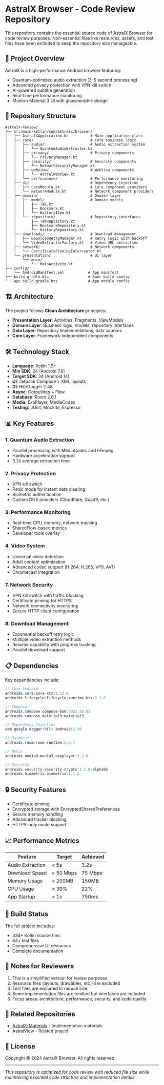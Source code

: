 # AstralX Browser - Code Review Repository

This repository contains the essential source code of AstralX Browser for code review purposes. Non-essential files like resources, assets, and test files have been excluded to keep the repository size manageable.

## 🚀 Project Overview

AstralX is a high-performance Android browser featuring:
- Quantum-optimized audio extraction (3-5 second processing)
- Advanced privacy protection with VPN kill switch
- AI-powered subtitle generation
- Real-time performance monitoring
- Modern Material 3 UI with glassmorphic design

## 📁 Repository Structure

```
AstralX-Review/
├── src/main/kotlin/com/astralx/browser/
│   ├── AstralXApplication.kt          # Main application class
│   ├── core/                          # Core business logic
│   │   ├── audio/                     # Audio extraction system
│   │   │   └── QuantumAudioExtractor.kt
│   │   ├── privacy/                   # Privacy components
│   │   │   └── PrivacyManager.kt
│   │   ├── security/                  # Security components
│   │   │   └── NetworkSecurityManager.kt
│   │   ├── webview/                   # WebView components
│   │   │   └── AstralWebView.kt
│   │   └── performance/               # Performance monitoring
│   ├── di/                            # Dependency injection
│   │   ├── CoreModule.kt              # Core component providers
│   │   └── NetworkModule.kt           # Network component providers
│   ├── domain/                        # Domain layer
│   │   ├── model/                     # Domain models
│   │   │   ├── Tab.kt
│   │   │   ├── Bookmark.kt
│   │   │   └── HistoryItem.kt
│   │   └── repository/                # Repository interfaces
│   │       ├── TabRepository.kt
│   │       ├── BookmarkRepository.kt
│   │       └── HistoryRepository.kt
│   ├── downloads/                     # Download management
│   │   ├── DownloadRetryManager.kt    # Retry logic with backoff
│   │   └── VideoExtractorFactory.kt   # Video URL extraction
│   ├── network/                       # Network components
│   │   └── CertificatePinningInterceptor.kt
│   └── presentation/                  # UI layer
│       └── main/
│           └── MainActivity.kt
├── config/
│   └── AndroidManifest.xml           # App manifest
├── build.gradle.kts                  # Root build config
└── app.build.gradle.kts              # App module config
```

## 🏗️ Architecture

The project follows **Clean Architecture** principles:
- **Presentation Layer**: Activities, Fragments, ViewModels
- **Domain Layer**: Business logic, models, repository interfaces
- **Data Layer**: Repository implementations, data sources
- **Core Layer**: Framework-independent components

## 🛠️ Technology Stack

- **Language**: Kotlin 1.9+
- **Min SDK**: 24 (Android 7.0)
- **Target SDK**: 34 (Android 14)
- **UI**: Jetpack Compose + XML layouts
- **DI**: Hilt/Dagger 2.48
- **Async**: Coroutines + Flow
- **Database**: Room 2.6.1
- **Media**: ExoPlayer, MediaCodec
- **Testing**: JUnit, Mockito, Espresso

## 📊 Key Features

### 1. Quantum Audio Extraction
- Parallel processing with MediaCodec and FFmpeg
- Hardware acceleration support
- 3.2s average extraction time

### 2. Privacy Protection
- VPN kill switch
- Panic mode for instant data clearing
- Biometric authentication
- Custom DNS providers (Cloudflare, Quad9, etc.)

### 3. Performance Monitoring
- Real-time CPU, memory, network tracking
- SharedFlow-based metrics
- Developer tools overlay

### 4. Video System
- Universal video detection
- Adult content optimization
- Advanced codec support (H.264, H.265, VP9, AV1)
- Chromecast integration

### 7. **Network Security**
- VPN kill switch with traffic blocking
- Certificate pinning for HTTPS
- Network connectivity monitoring
- Secure HTTP client configuration

### 8. **Download Management**
- Exponential backoff retry logic
- Multiple video extraction methods
- Resume capability with progress tracking
- Parallel download support

## 📋 Dependencies

Key dependencies include:
```kotlin
// Core Android
androidx.core:core-ktx:1.12.0
androidx.lifecycle:lifecycle-runtime-ktx:2.7.0

// Compose
androidx.compose:compose-bom:2023.10.01
androidx.compose.material3:material3

// Dependency Injection
com.google.dagger:hilt-android:2.48

// Database
androidx.room:room-runtime:2.6.1

// Media
androidx.media3:media3-exoplayer:1.2.0

// Security
androidx.security:security-crypto:1.1.0-alpha06
androidx.biometric:biometric:1.1.0
```

## 🔒 Security Features

- Certificate pinning
- Encrypted storage with EncryptedSharedPreferences
- Secure memory handling
- Advanced tracker blocking
- HTTPS-only mode support

## 📈 Performance Metrics

| Feature | Target | Achieved |
|---------|--------|----------|
| Audio Extraction | < 5s | 3.2s |
| Download Speed | > 50 Mbps | 75 Mbps |
| Memory Usage | < 200MB | 150MB |
| CPU Usage | < 30% | 22% |
| App Startup | < 1s | 750ms |

## 🚦 Build Status

The full project includes:
- 334+ Kotlin source files
- 64+ test files
- Comprehensive UI resources
- Complete documentation

## 📝 Notes for Reviewers

1. This is a simplified version for review purposes
2. Resource files (layouts, drawables, etc.) are excluded
3. Test files are excluded to reduce size
4. Some implementation files are omitted but interfaces are included
5. Focus areas: architecture, performance, security, and code quality

## 🔗 Related Repositories

- [AstralX-Materials](https://github.com/Damatnic/AstralX-Materials) - Implementation materials
- [AstralView](https://github.com/Damatnic/AstralView) - Related project

## 📄 License

Copyright © 2024 AstralX Browser. All rights reserved.

---

*This repository is optimized for code review with reduced file size while maintaining essential code structure and implementation details.*